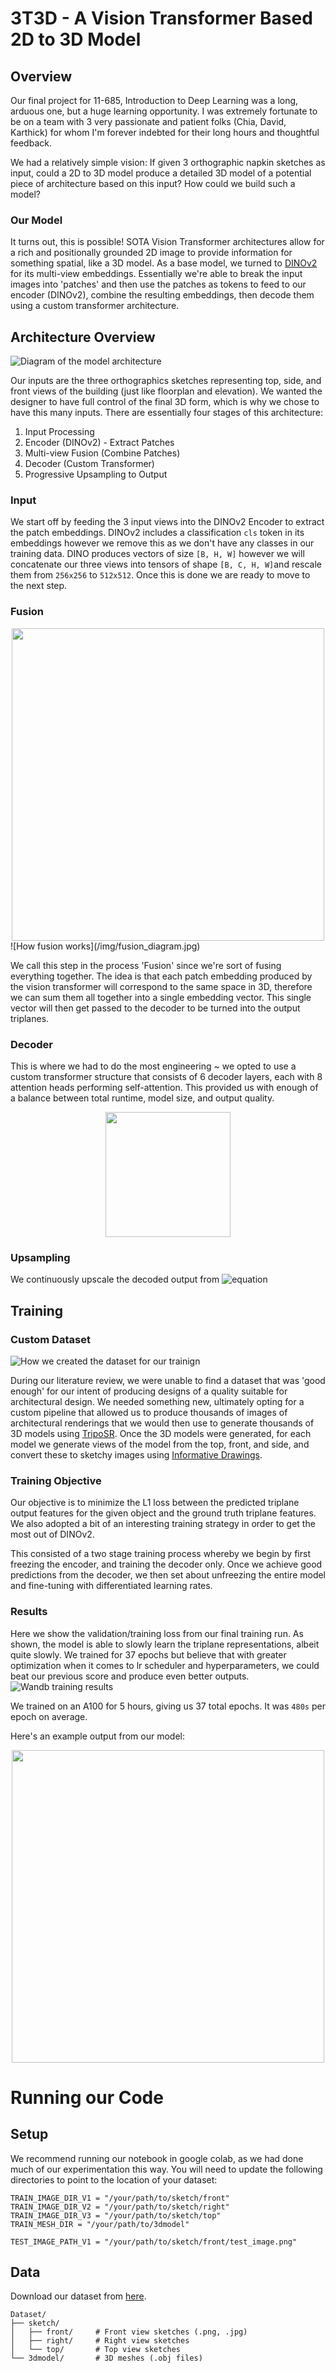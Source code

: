 # 3T3D - A Vision Transformer Based 2D to 3D Model
## Overview
Our final project for 11-685, Introduction to Deep Learning was a long, arduous one, but a huge learning opportunity. I was extremely fortunate to be on a team with 3 very passionate and patient folks (Chia, David, Karthick) for whom I'm forever indebted for their long hours and thoughtful feedback.

We had a relatively simple vision: If given 3 orthographic napkin sketches as input, could a 2D to 3D model produce a detailed 3D model of a potential piece of architecture based on this input? How could we build such a model?

### Our Model
It turns out, this is possible! SOTA Vision Transformer architectures allow for a rich and positionally grounded 2D image to provide information for something spatial, like a 3D model. As a base model, we turned to [DINOv2](https://arxiv.org/abs/2304.07193) for its multi-view embeddings. Essentially we're able to break the input images into 'patches' and then use the patches as tokens to feed to our encoder (DINOv2), combine the resulting embeddings, then decode them using a custom transformer architecture.

## Architecture Overview
![Diagram of the model architecture](/img/arch_diagram.jpg)

Our inputs are the three orthographics sketches representing top, side, and front views of the building (just like floorplan and elevation). We wanted the designer to have full control of the final 3D form, which is why we chose to have this many inputs. There are essentially four stages of this architecture:
1. Input Processing
2. Encoder (DINOv2) - Extract Patches
2. Multi-view Fusion (Combine Patches)
3. Decoder (Custom Transformer)
4. Progressive Upsampling to Output

### Input 
We start off by feeding the 3 input views into the DINOv2 Encoder to extract the patch embeddings. DINOv2 includes a classification `cls` token in its embeddings however we remove this as we don't have any classes in our training data. DINO produces vectors of size `[B, H, W]` however we will concatenate our three views into tensors of shape `[B, C, H, W]`and rescale them from `256x256` to `512x512`. Once this is done we are ready to move to the next step.

### Fusion
<div align="center">
    <img src="https://github.com/1gfelton/3T3D/blob/main/img/fusion_diagram.jpg" width="500">
</div>
![How fusion works](/img/fusion_diagram.jpg)

We call this step in the process 'Fusion' since we're sort of fusing everything together. The idea is that each patch embedding produced by the vision transformer will correspond to the same space in 3D, therefore we can sum them all together into a single embedding vector. This single vector will then get passed to the decoder to be turned into the output triplanes.

### Decoder
This is where we had to do the most engineering ~ we opted to use a custom transformer structure that consists of 6 decoder layers, each with 8 attention heads performing self-attention. This provided us with enough of a balance between total runtime, model size, and output quality.
<div align="center">
    <img src="https://github.com/1gfelton/3T3D/blob/main/img/decoder_diagram.jpg" width="200">
</div>

### Upsampling
We continuously upscale the decoded output from ![equation](https://latex.codecogs.com/svg.image?\mathbb{R}^{16}\rightarrow\mathbb{R}^{128})

## Training
### Custom Dataset
![How we created the dataset for our trainign](/img/dataset_creation1.jpg)

During our literature review, we were unable to find a dataset that was 'good enough' for our intent of producing designs of a quality suitable for architectural design. We needed something new, ultimately opting for a custom pipeline that allowed us to produce thousands of images of architectural renderings that we would then use to generate thousands of 3D models using [TripoSR](https://github.com/VAST-AI-Research/TripoSR). Once the 3D models were generated, for each model we generate views of the model from the top, front, and side, and convert these to sketchy images using [Informative Drawings](https://github.com/carolineec/informative-drawings).

### Training Objective
Our objective is to minimize the L1 loss between the predicted triplane output features for the given object and the ground truth triplane features. We also adopted a bit of an interesting training strategy in order to get the most out of DINOv2. 

This consisted of a two stage training process whereby we begin by first freezing the encoder, and training the decoder only. Once we achieve good predictions from the decoder, we then set about unfreezing the entire model and fine-tuning with differentiated learning rates.  

### Results
Here we show the validation/training loss from our final training run. As shown, the model is able to slowly learn the triplane representations, albeit quite slowly. We trained for 37 epochs but believe that with greater optimization when it comes to lr scheduler and hyperparameters, we could beat our previous score and produce even better outputs. 
![Wandb training results](/img/val_train_loss.png)

We trained on an A100 for 5 hours, giving us 37 total epochs. It was `480s` per epoch on average.

Here's an example output from our model:

<div align="center">
    <img src="https://github.com/1gfelton/3T3D/blob/main/img/comparison.jpg" width="500">
</div>

# Running our Code
## Setup
We recommend running our notebook in google colab, as we had done much of our experimentation this way.
You will need to update the following directories to point to the location of your dataset:

```
TRAIN_IMAGE_DIR_V1 = "/your/path/to/sketch/front"
TRAIN_IMAGE_DIR_V2 = "/your/path/to/sketch/right" 
TRAIN_IMAGE_DIR_V3 = "/your/path/to/sketch/top"
TRAIN_MESH_DIR = "/your/path/to/3dmodel"

TEST_IMAGE_PATH_V1 = "/your/path/to/sketch/front/test_image.png"
```

## Data
Download our dataset from [here](https://drive.google.com/drive/folders/1jQuu2hA1_R0IRaaHouJ5B9rVDO61THqD?usp=drive_link).

```
Dataset/
├── sketch/
│   ├── front/     # Front view sketches (.png, .jpg)
│   ├── right/     # Right view sketches  
│   └── top/       # Top view sketches
└── 3dmodel/       # 3D meshes (.obj files)
```
